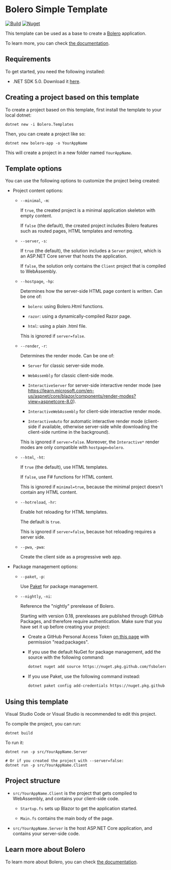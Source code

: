 # Bolero Simple Template

[![Build](https://github.com/fsbolero/Template/actions/workflows/build.yml/badge.svg)](https://github.com/fsbolero/Template/actions/workflows/build.yml)
[![Nuget](https://img.shields.io/nuget/vpre/Bolero.Templates?logo=nuget)](https://nuget.org/packages/Bolero.Templates)


This template can be used as a base to create a [Bolero](https://github.com/intellifactory/bolero) application.

To learn more, you can check [the documentation](https://fsbolero.io/docs).

## Requirements

To get started, you need the following installed:

* .NET SDK 5.0. Download it [here](https://dotnet.microsoft.com/download/dotnet/5.0).

## Creating a project based on this template

To create a project based on this template, first install the template to your local dotnet:

```
dotnet new -i Bolero.Templates
```

Then, you can create a project like so:

```
dotnet new bolero-app -o YourAppName
```

This will create a project in a new folder named `YourAppName`.

## Template options

You can use the following options to customize the project being created:

* Project content options:

    * `--minimal`, `-m`:

        If `true`, the created project is a minimal application skeleton with empty content.

        If `false` (the default), the created project includes Bolero features such as routed pages, HTML templates and remoting.

    * `--server`, `-s`:

        If `true` (the default), the solution includes a `Server` project, which is an ASP.NET Core server that hosts the application.

        If `false`, the solution only contains the `Client` project that is compiled to WebAssembly.

    * `--hostpage`, `-hp`:

        Determines how the server-side HTML page content is written. Can be one of:

        * `bolero`: using Bolero.Html functions.

        * `razor`: using a dynamically-compiled Razor page.

        * `html`: using a plain .html file.

        This is ignored if `server=false`.

    * `--render`, `-r`:

        Determines the render mode. Can be one of:

        * `Server` for classic server-side mode.

        * `WebAssembly` for classic client-side mode.

        * `InteractiveServer` for server-side interactive render mode (see https://learn.microsoft.com/en-us/aspnet/core/blazor/components/render-modes?view=aspnetcore-8.0).

        * `InteractiveWebAssembly` for client-side interactive render mode.

        * `InteractiveAuto` for automatic interactive render mode (client-side if available, otherwise server-side while downloading the client-side runtime in the background).

        This is ignored if `server=false`. Moreover, the `Interactive*` render modes are only compatible with `hostpage=bolero`.

    * `--html`, `-ht`:

        If `true` (the default), use HTML templates.

        If `false`, use F# functions for HTML content.

        This is ignored if `minimal=true`, because the minimal project doesn't contain any HTML content.

    * `--hotreload`, `-hr`:

        Enable hot reloading for HTML templates.

        The default is `true`.

        This is ignored if `server=false`, because hot reloading requires a server side.

    * `--pwa`, `-pwa`:

        Create the client side as a progressive web app.

* Package management options:

    * `--paket`, `-p`:

        Use [Paket](https://fsprojects.github.io/paket) for package management.

    * `--nightly`, `-ni`:

        Reference the "nightly" prerelease of Bolero.

        Starting with version 0.18, prereleases are published through GitHub Packages, and therefore require authentication.
        Make sure that you have set it up before creating your project:

        * Create a GitHub Personal Access Token [on this page](https://github.com/settings/tokens) with permission "read:packages".

        * If you use the default NuGet for package management, add the source with the following command:

            ```sh
            dotnet nuget add source https://nuget.pkg.github.com/fsbolero/index.json -n "Bolero nightly" -u GITHUB_USERNAME -p GITHUB_TOKEN
            ```

        * If you use Paket, use the following command instead:

            ```sh
            dotnet paket config add-credentials https://nuget.pkg.github.com/fsbolero/index.json --username GITHUB_USERNAME --password GITHUB_TOKEN
            ```

## Using this template

Visual Studio Code or Visual Studio is recommended to edit this project.

To compile the project, you can run:

```shell
dotnet build
```

To run it:

```shell
dotnet run -p src/YourAppName.Server

# Or if you created the project with --server=false:
dotnet run -p src/YourAppName.Client
```

## Project structure

* `src/YourAppName.Client` is the project that gets compiled to WebAssembly, and contains your client-side code.

    * `Startup.fs` sets up Blazor to get the application started.

    * `Main.fs` contains the main body of the page.

* `src/YourAppName.Server` is the host ASP.NET Core application, and contains your server-side code.

## Learn more about Bolero

To learn more about Bolero, you can check [the documentation](https://fsbolero.io/docs).
